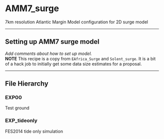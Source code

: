 # AMM7_surge
7km resolution Atlantic Margin Model configuration for 2D surge model

---

## Setting up AMM7 surge model

*Add comments about how to set up model.*  
**NOTE** This recipe is a copy from `EAfrica_Surge` and `Solent_surge`. It
is a bit of a hack job to initially get some data size estimates for a proposal.

---

## File Hierarchy

### EXP00

Test ground

### EXP_tideonly

FES2014 tide only simulation
